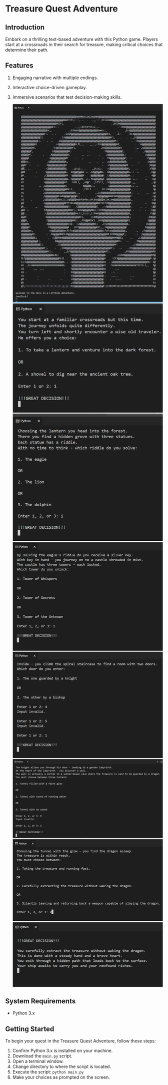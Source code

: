# Treasure Quest Adventure

## Introduction
Embark on a thrilling text-based adventure with this Python game. Players start at a crossroads in their search for treasure, making critical choices that determine their path.

## Features
1. Engaging narrative with multiple endings.
2. Interactive choice-driven gameplay.
3. Immersive scenarios that test decision-making skills.
   
   ![Terminal Prompt #1, pirate art & welcome](./images/prompt1.png)
   ![Terminal Prompt #2, shovel or latern?](./images/prompt2.png)
   ![Terminal Prompt #3, pick a riddle?](./images/prompt3.png)
   ![Terminal Prompt #4, which tower?](./images/prompt4.png)
   ![Terminal Prompt #5, which door?](./images/prompt5.png)
   ![Terminal Prompt #6, whcih tunnel?](./images/prompt6.png)
   ![Terminal Prompt #7, how do you escape with the treasure?](./images/prompt7.png)
   ![Terminal Prompt #8, congratulations.](./images/prompt8.png)

## System Requirements
- Python 3.x

## Getting Started
To begin your quest in the Treasure Quest Adventure, follow these steps:
1. Confirm Python 3.x is installed on your machine.
2. Download the `main.py` script.
3. Open a terminal window.
4. Change directory to where the script is located.
5. Execute the script: `python main.py`
6. Make your choices as prompted on the screen.
